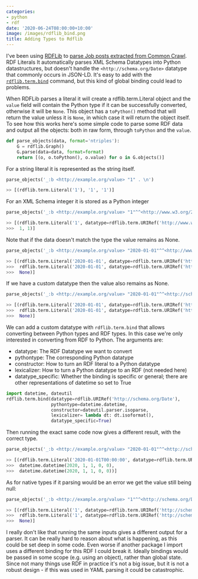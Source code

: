 ```yaml
---
categories:
- python
- rdf
date: '2020-06-24T08:00:00+10:00'
image: /images/rdflib_bind.png
title: Adding Types to Rdflib
---
```


I've been using [RDFLib](https://rdflib.readthedocs.io/) to [parse Job posts extracted from Common Crawl](/streaming-nquad-rdf).
RDF Literals 
It automatically parses XML Schema Datatypes into Python datastructures, but doesn't handle the `<http://schema.org/Date>` datatype that commonly occurs in JSON-LD.
It's easy to add with the [`rdflib.term.bind`](https://rdflib.readthedocs.io/en/stable/apidocs/rdflib.html#rdflib.term.bind) command, but this kind of global binding could lead to problems.

When RDFLib parses a literal it will create a rdflib.term.Literal object and the `value` field will contain the Python type if it can be successfully converted, otherwise it will be `None`.
This object has a `toPython()` method that will return the value unless it is `None`, in which case it will return the object itself.
To see how this works here's some simple code to parse some RDF data and output all the objects: both in raw form, through `toPython` and the `value`.

```python
def parse_objects(data, format='ntriples'):
    G = rdflib.Graph()
    G.parse(data=data, format=format)
    return [(o, o.toPython(), o.value) for o in G.objects()]
```

For a string literal it is represented as the string itself.

```python
parse_objects('_:b <http://example.org/value> "1" . \n')

>> [(rdflib.term.Literal('1'), '1', '1')]
```

For an XML Schema integer it is stored as a Python integer

```python
parse_objects('_:b <http://example.org/value> "1"^^<http://www.w3.org/2001/XMLSchema#integer> . \n')

>> [(rdflib.term.Literal('1', datatype=rdflib.term.URIRef('http://www.w3.org/2001/XMLSchema#integer')),
>>>  1, 1)]
```

Note that if the data doesn't match the type the value remains as None.

```python
parse_objects('_:b <http://example.org/value> "2020-01-01"^^<http://www.w3.org/2001/XMLSchema#integer> . \n')

>> [(rdflib.term.Literal('2020-01-01', datatype=rdflib.term.URIRef('http://www.w3.org/2001/XMLSchema#integer')),
>>>  rdflib.term.Literal('2020-01-01', datatype=rdflib.term.URIRef('http://www.w3.org/2001/XMLSchema#integer')),
>>>  None)]
```

If we have a custom datatype then the value also remains as None.

```python
parse_objects('_:b <http://example.org/value> "2020-01-01"^^<http://schema.org/Date> . \n')

>> [(rdflib.term.Literal('2020-01-01', datatype=rdflib.term.URIRef('http://schema.org/Date')),
>>>  rdflib.term.Literal('2020-01-01', datatype=rdflib.term.URIRef('http://schema.org/Date')),
>>>  None)]
```

We can add a custom datatype with `rdflib.term.bind` that allows converting between Python types and RDF types.
In this case we're only interested in converting from RDF to Python.
The arguments are:

* datatype: The RDF Datatype we want to convert
* pythontype: The corresponding Python datatype
* constructor: How to turn an RDF literal to a Python datatype
* lexicalizer: How to turn a Python datatype to an RDF (not needed here)
* datatype_specific: Whether the binding is specific or general; there are other representations of datetime so set to True

```python
import datetime, dateutil
rdflib.term.bind(datatype=rdflib.URIRef('http://schema.org/Date'),
                 pythontype=datetime.datetime,
                 constructor=dateutil.parser.isoparse,
                 lexicalizer= lambda dt: dt.isoformat(),
                 datatype_specific=True)
```

Then running the exact same code now gives a different result, with the correct type.

```python
parse_objects('_:b <http://example.org/value> "2020-01-01"^^<http://schema.org/Date> . \n')

>> [(rdflib.term.Literal('2020-01-01T00:00:00', datatype=rdflib.term.URIRef('http://schema.org/Date')),
>>>  datetime.datetime(2020, 1, 1, 0, 0),
>>>  datetime.datetime(2020, 1, 1, 0, 0))]
```

As for native types if it parsing would be an error we get the value still being null:

```python
parse_objects('_:b <http://example.org/value> "1"^^<http://schema.org/Date> . \n')

>> [(rdflib.term.Literal('1', datatype=rdflib.term.URIRef('http://schema.org/Date')),
>>>  rdflib.term.Literal('1', datatype=rdflib.term.URIRef('http://schema.org/Date')),
>>>  None)]
```

I really don't like that running the same inputs gives a different output for a parser.
It can be really hard to reason about what is happening, as this could be set deep in some code.
Even worse if another package I import uses a different binding for this RDF I could break it.
Ideally bindings would be passed in some scope (e.g. using an object), rather than global state.
Since not many things use RDF in practice it's not a big issue, but it is not a robust design - if this was used in YAML parsing it could be catastrophic.